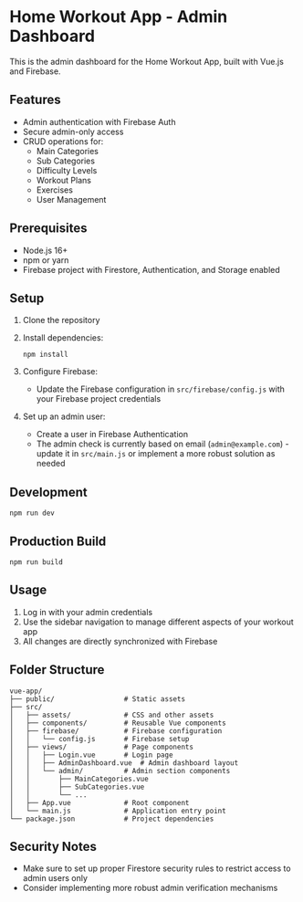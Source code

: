 # Home Workout App - Admin Dashboard

This is the admin dashboard for the Home Workout App, built with Vue.js and Firebase.

## Features

- Admin authentication with Firebase Auth
- Secure admin-only access
- CRUD operations for:
  - Main Categories
  - Sub Categories
  - Difficulty Levels
  - Workout Plans
  - Exercises
  - User Management

## Prerequisites

- Node.js 16+
- npm or yarn
- Firebase project with Firestore, Authentication, and Storage enabled

## Setup

1. Clone the repository
2. Install dependencies:
   ```
   npm install
   ```
3. Configure Firebase:
   - Update the Firebase configuration in `src/firebase/config.js` with your Firebase project credentials

4. Set up an admin user:
   - Create a user in Firebase Authentication
   - The admin check is currently based on email (`admin@example.com`) - update it in `src/main.js` or implement a more robust solution as needed

## Development

```
npm run dev
```

## Production Build

```
npm run build
```

## Usage

1. Log in with your admin credentials
2. Use the sidebar navigation to manage different aspects of your workout app
3. All changes are directly synchronized with Firebase

## Folder Structure

```
vue-app/
├── public/                 # Static assets
├── src/
│   ├── assets/             # CSS and other assets
│   ├── components/         # Reusable Vue components
│   ├── firebase/           # Firebase configuration
│   │   └── config.js       # Firebase setup
│   ├── views/              # Page components
│   │   ├── Login.vue       # Login page
│   │   ├── AdminDashboard.vue  # Admin dashboard layout
│   │   └── admin/          # Admin section components
│   │       ├── MainCategories.vue
│   │       ├── SubCategories.vue
│   │       └── ...
│   ├── App.vue             # Root component
│   └── main.js             # Application entry point
└── package.json            # Project dependencies
```

## Security Notes

- Make sure to set up proper Firestore security rules to restrict access to admin users only
- Consider implementing more robust admin verification mechanisms
